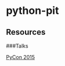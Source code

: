 # python-pit


## Resources

###Talks

[PyCon 2015](http://www.analyticsvidhya.com/blog/2015/04/pycon-montreal-2015-data-science-talks/)
